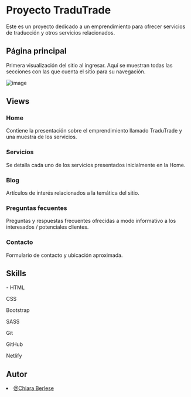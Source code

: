 <h1>Proyecto TraduTrade</h1>
<p>Este es un proyecto dedicado a un emprendimiento para ofrecer servicios de traducción y otros servicios relacionados.</p>

<h2>Página principal</h2>

<p>Primera visualización del sitio al ingresar. Aquí se muestran todas las secciones con las que cuenta el sitio para su navegación.</p>

![image](https://user-images.githubusercontent.com/103330251/185811888-ff30476c-d5c4-41a2-add7-459bb9ed0883.png)

<h2>Views</h2>

<h3>Home</h3>

<p>Contiene la presentación sobre el emprendimiento llamado TraduTrade y una muestra de los servicios.</p>

<h3>Servicios</h3>

<p>Se detalla cada uno de los servicios presentados inicialmente en la Home.</p>

<h3>Blog</h3>

<p>Artículos de interés relacionados a la temática del sitio.</p>

<h3>Preguntas fecuentes</h3>

<p>Preguntas y respuestas frecuentes ofrecidas a modo informativo a los interesados / potenciales clientes.</p>

<h3>Contacto</h3>

<p>Formulario de contacto y ubicación aproximada.</p>

<h2>Skills</h2>

<p>- HTML</p>
<p>CSS</p>
<p>Bootstrap</p>
<p>SASS</p>
<p>Git</p>
<p>GitHub</p>
<p>Netlify</p>

<h2>Autor</h2>

<li><a href="https://www.linkedin.com/in/chiaraberlese/" rel="nofollow">@Chiara Berlese</a></li>





